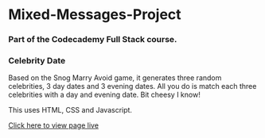 # Mixed-Messages-Project
### Part of the Codecademy Full Stack course.

### Celebrity Date

Based on the Snog Marry Avoid game, it generates three random celebrities, 3 day dates and 3 evening dates. All you do is match each three celebrities with a day and evening date. Bit cheesy I know!

This uses HTML, CSS and Javascript. 

[Click here to view page live](https://jamesharradon.github.io/)
